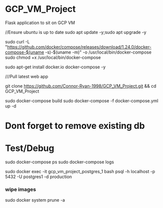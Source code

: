 # GCP_VM_Project
Flask application to sit on GCP VM


//Ensure ubuntu is up to date
sudo apt update -y;sudo apt upgrade -y


sudo curl -L "https://github.com/docker/compose/releases/download/1.24.0/docker-compose-$(uname -s)-$(uname -m)" -o /usr/local/bin/docker-compose
sudo chmod +x /usr/local/bin/docker-compose

sudo apt-get install docker.io docker-compose  -y


///Pull latest web app

git clone https://github.com/Connor-Ryan-1998/GCP_VM_Project.git && cd GCP_VM_Project

sudo docker-compose build
sudo docker-compose -f docker-compose.yml up -d 
 

# Dont forget to remove existing db 
# Test/Debug
sudo docker-compose ps
sudo docker-compose logs

sudo docker exec -it gcp_vm_project_postgres_1 bash
psql -h localhost -p 5432 -U postgres1 -d production
 
### wipe images 
sudo docker system prune -a 


